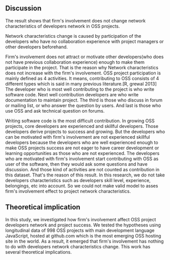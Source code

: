 ## Discussion
The result shows that firm's involvement does not change network characteristics of developers network in OSS projects.

Network characteristics change is caused by participation of the developers who have no collaboration experience with project managers or other developers beforehand.

Firm's involvement does not attract or motivate other developers(who does not have previous collaboration experience) enough to make them participate in the project. That is the reason why Network characteristics does not increase with the firm's involvement.
OSS project participation is mainly defined as 4 activities.
It means, contributing to OSS consists of 4 different types which is said in many previous literature.[R, grewal 2013]
The developer who is most well contributing to the project is who write software code. Next well contribution developers are who write documentation to maintain project. The third is those who discuss in forum or mailing list, or who answer the question by users. And last is those who use OSS and ask technical question on forums.

Writing software code is the most difficult contribution. In growing OSS projects, core developers are experienced and skillful developers. Those developers derive projects to success and growing.
But the developers who can be motivated with firm's involvement are not experienced skillful developers because the developers who are well experienced enough to make OSS projects success are not eager to have career development or learning opportunities as those who are not experienced.
The developers who are motivated with firm's involvement start contributing with OSS as user of the software, then they would ask some questions and have discussion. And those kind of activities are not counted as contribution in this dataset. That's the reason of this result.
In this research, we do not take developers characteristics such as developers skill level, experience, belongings, etc into account. So we could not make valid model to asses firm's involvement effect to project network characteristics.

## Theoretical implication
In this study, we investigated how firm's involvement affect OSS project developers network and project success.
We tested the hypotheses using longitudinal data of 998 OSS projects with main development language JavaScript, hosted at github.com which is the most emerging OSS hosting site in the world.
As a result, it emerged that firm's involvement has nothing to do with developers network characteristics change. This work has several theoretical implications.
